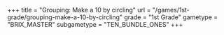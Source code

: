 +++
title = "Grouping: Make a 10 by circling"
url = "/games/1st-grade/grouping-make-a-10-by-circling"
grade = "1st Grade"
gametype = "BRIX_MASTER"
subgametype = "TEN_BUNDLE_ONES"
+++